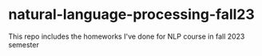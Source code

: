 # natural-language-processing-fall23
 This repo includes the homeworks I've done for NLP course in fall 2023 semester
